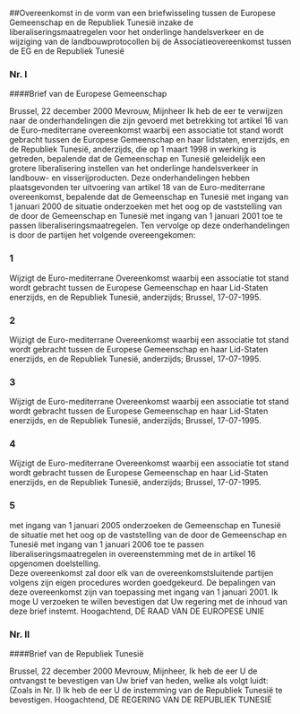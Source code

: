 <meta http-equiv='Content-Type' content='text/html; charset=utf-8' />

##Overeenkomst in de vorm van een briefwisseling tussen de Europese Gemeenschap en de Republiek Tunesië inzake de liberaliseringsmaatregelen voor het onderlinge handelsverkeer en de wijziging van de landbouwprotocollen bij de Associatieovereenkomst tussen de EG en de Republiek Tunesië

### Nr.  I  

####Brief van de Europese Gemeenschap

Brussel, 22 december 2000 Mevrouw, Mijnheer Ik heb de eer te verwijzen naar de onderhandelingen die zijn gevoerd met betrekking tot artikel 16 van de Euro-mediterrane overeenkomst waarbij een associatie tot stand wordt gebracht tussen de Europese Gemeenschap en haar lidstaten, enerzijds, en de Republiek Tunesië, anderzijds, die op 1 maart 1998 in werking is getreden, bepalende dat de Gemeenschap en Tunesië geleidelijk een grotere liberalisering instellen van het onderlinge handelsverkeer in landbouw- en visserijproducten. Deze onderhandelingen hebben plaatsgevonden ter uitvoering van artikel 18 van de Euro-mediterrane overeenkomst, bepalende dat de Gemeenschap en Tunesië met ingang van 1 januari 2000 de situatie onderzoeken met het oog op de vaststelling van de door de Gemeenschap en Tunesië met ingang van 1 januari 2001 toe te passen liberaliseringsmaatregelen. Ten vervolge op deze onderhandelingen is door de partijen het volgende overeengekomen:  

### 1  

Wijzigt de Euro-mediterrane Overeenkomst waarbij een associatie tot stand wordt gebracht tussen de Europese Gemeenschap en haar Lid-Staten enerzijds, en de Republiek Tunesië, anderzijds; Brussel, 17-07-1995.   

### 2  

Wijzigt de Euro-mediterrane Overeenkomst waarbij een associatie tot stand wordt gebracht tussen de Europese Gemeenschap en haar Lid-Staten enerzijds, en de Republiek Tunesië, anderzijds; Brussel, 17-07-1995.   

### 3  

Wijzigt de Euro-mediterrane Overeenkomst waarbij een associatie tot stand wordt gebracht tussen de Europese Gemeenschap en haar Lid-Staten enerzijds, en de Republiek Tunesië, anderzijds; Brussel, 17-07-1995.   

### 4  

Wijzigt de Euro-mediterrane Overeenkomst waarbij een associatie tot stand wordt gebracht tussen de Europese Gemeenschap en haar Lid-Staten enerzijds, en de Republiek Tunesië, anderzijds; Brussel, 17-07-1995.   

### 5  

met ingang van 1 januari 2005 onderzoeken de Gemeenschap en Tunesië de situatie met het oog op de vaststelling van de door de Gemeenschap en Tunesië met ingang van 1 januari 2006 toe te passen liberaliseringsmaatregelen in overeenstemming met de in artikel 16 opgenomen doelstelling.  
Deze overeenkomst zal door elk van de overeenkomstsluitende partijen volgens zijn eigen procedures worden goedgekeurd. De bepalingen van deze overeenkomst zijn van toepassing met ingang van 1 januari 2001. Ik moge U verzoeken te willen bevestigen dat Uw regering met de inhoud van deze brief instemt. Hoogachtend, DE RAAD VAN DE EUROPESE UNIE   

### Nr.  II  

####Brief van de Republiek Tunesië

Brussel, 22 december 2000 Mevrouw, Mijnheer, Ik heb de eer U de ontvangst te bevestigen van Uw brief van heden, welke als volgt luidt:  (Zoals in Nr. I)  Ik heb de eer U de instemming van de Republiek Tunesië te bevestigen. Hoogachtend, DE REGERING VAN DE REPUBLIEK TUNESIË   

